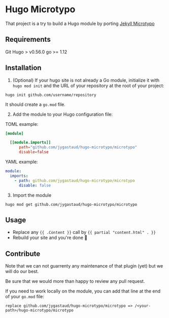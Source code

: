 # Hugo Microtypo

That project is a try to build a Hugo module by porting [Jekyll Microtypo](https://github.com/borisschapira/jekyll-microtypo)


## Requirements

Git
Hugo > v0.56.0
go >= 1.12

## Installation

1. (Optional) If your hugo site is not already a Go module, initialize it with `hugo mod init` and the URL of your repository at the root of your project:

`hugo init github.com/username/repository`

It should create a `go.mod` file.

2. Add the module to your Hugo configuration file:

TOML example:

```toml
[module]

  [[module.imports]]
      path="github.com/jygastaud/hugo-microtypo/microtypo"
      disable=false
```

YAML example:
```yaml
module:
  imports:
    - path: github.com/jygastaud/hugo-microtypo/microtypo
      disable: false
```

3. Import the module

```
hugo mod get github.com/jygastaud/hugo-microtypo/microtypo
```

## Usage

* Replace any `{{ .Content }}` call by `{{ partial "content.html" . }}`
* Rebuild your site and you're done :tada:

## Contribute

Note that we can not guarrenty any maintenance of that plugin (yet) but we will do our best.

Be sure that we would more than happy to review any pull request.

If you need to work locally on the module, you can add that line at the end of your `go.mod` file:

```
replace github.com/jygastaud/hugo-microtypo/microtypo => /<your-path>/hugo-microtypo/microtypo
```
